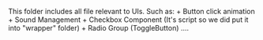 This folder includes all file relevant to UIs. Such as:
    + Button click animation
    + Sound Management
    + Checkbox Component (It's script so we did put it into "wrapper" folder)
    + Radio Group (ToggleButton)
    ....